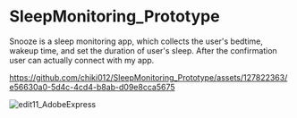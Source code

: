 # SleepMonitoring_Prototype

Snooze is a sleep monitoring app, which collects the user's bedtime, wakeup time, and set the duration of user's sleep. After the confirmation user can actually connect with my app. 




https://github.com/chiki012/SleepMonitoring_Prototype/assets/127822363/e56630a0-5d4c-4cd4-b8ab-d09e8cca5675




![edit11_AdobeExpress](https://github.com/chiki012/SleepMonitoring_Prototype/assets/127822363/2de9eb27-de9b-4644-b437-b05ae466440c)

